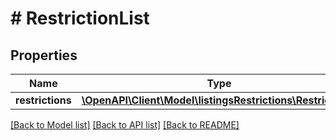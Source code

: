 # # RestrictionList

## Properties

Name | Type | Description | Notes
------------ | ------------- | ------------- | -------------
**restrictions** | [**\OpenAPI\Client\Model\listingsRestrictions\Restriction[]**](Restriction.md) |  |

[[Back to Model list]](../../README.md#models) [[Back to API list]](../../README.md#endpoints) [[Back to README]](../../README.md)
